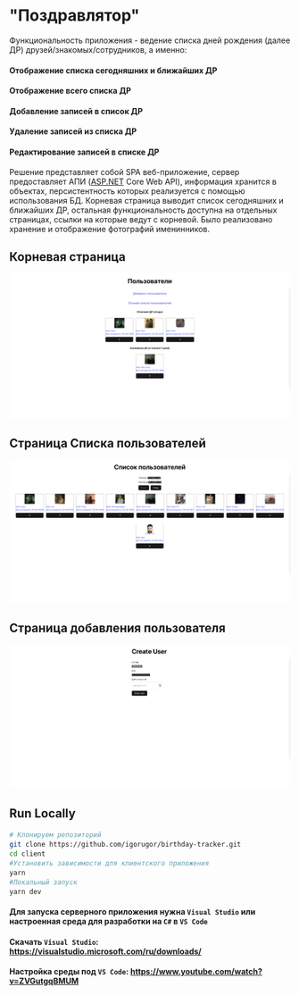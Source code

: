 # "Поздравлятор"

Функциональность приложения - ведение списка дней рождения (далее ДР) друзей/знакомых/сотрудников, а именно:

#### Отображение списка сегодняшних и ближайших ДР

#### Отображение всего списка ДР

#### Добавление записей в список ДР

#### Удаление записей из списка ДР

#### Редактирование записей в списке ДР

Решение представляет собой SPA веб-приложение, сервер предоставляет АПИ ([ASP.NET](http://asp.net/) Core Web API), информация хранится в объектах, персистентность которых реализуется с помощью использования БД. Корневая страница выводит список сегодняшних и ближайших ДР, остальная функциональность доступна на отдельных страницах, ссылки на которые ведут с корневой. Было реализовано хранение и отображение фотографий именинников.

## Корневая страница

![Корневая страница](README/root-page.png)

## Страница Списка пользователей

![Страница Списка пользователей](README/users-list.png)

## Страница добавления пользователя

![Страница добавления пользователя](README/create-user.png)

## Run Locally

```bash
# Клонируем репозиторий
git clone https://github.com/igorugor/birthday-tracker.git
cd client
#Установить зависимости для клиентского приложения
yarn
#Локальный запуск
yarn dev
```

#### Для запуска серверного приложения нужна `Visual Studio` или настроенная среда для разработки на `C#` в `VS Code`

#### Скачать `Visual Studio`: https://visualstudio.microsoft.com/ru/downloads/

#### Настройка среды под `VS Code`: https://www.youtube.com/watch?v=ZVGutgqBMUM
